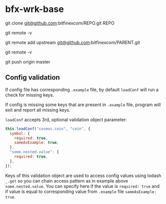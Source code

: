 # bfx-wrk-base

git clone git@github.com:bitfinexcom/REPO.git REPO

git remote -v

git remote add upstream git@github.com:bitfinexcom/PARENT.git

git remote -v

git push origin master

## Config validation

If config file has corresponding `.example` file, by default `loadConf` will run a check for missing keys.

If config is missing some keys that are present in `.example` file, program will exit and report all missing keys.

`loadConf` accepts 3rd, optional validation object parameter:

```js
this.loadConf("cosmos.coin", "coin", {
  symbol: {
    required: true,
    sameAsExample: true,
  },
  "some.nested.value": {
    required: true,
  },
});
```

Keys of this validation object are used to access config values using lodash `_.get` so you can
chain access pattern as in example above `some.nested.value`. You can specify here if the value is
`required: true` and if value is equal to corresponding value from `.example` file `sameAsExample: true`.
